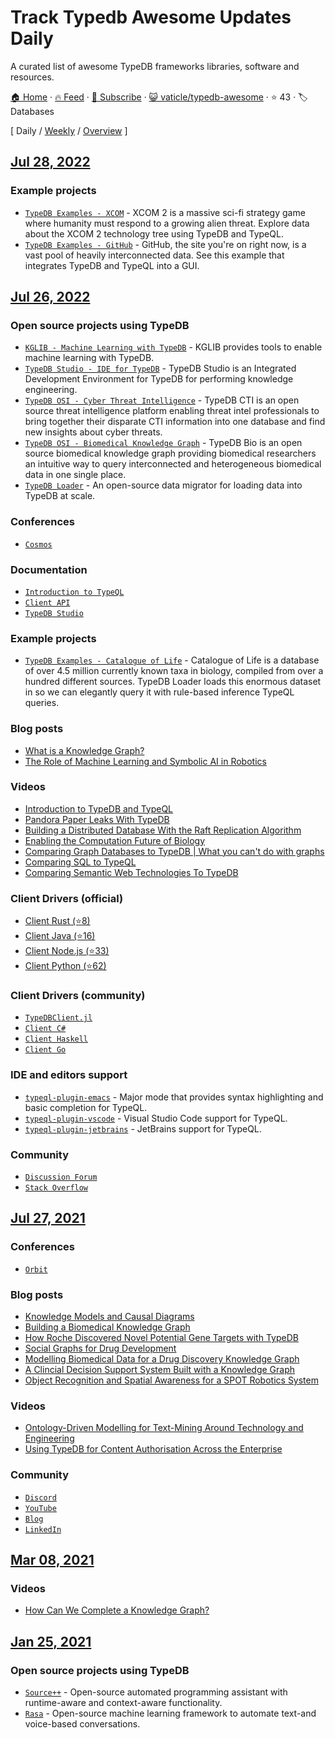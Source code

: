 # Track Typedb Awesome Updates Daily

A curated list of awesome TypeDB frameworks libraries, software and resources.

[🏠 Home](/README.md) · [🔥 Feed](https://test.trackawesomelist.com/vaticle/typedb-awesome/feed.xml) · [📮 Subscribe](https://trackawesomelist.us17.list-manage.com/subscribe?u=d2f0117aa829c83a63ec63c2f&id=36a103854c) · [😺 vaticle/typedb-awesome](https://github.com/vaticle/typedb-awesome/blob/main/README.md) · ⭐ 43 · 🏷️ Databases

[ Daily / [Weekly](/content/vaticle/typedb-awesome/week/README.md) / [Overview](/content/vaticle/typedb-awesome/readme/README.md) ]



## [Jul 28, 2022](/content/2022/07/28/README.md)

### Example projects

*   [`TypeDB Examples - XCOM`](https://github.com/vaticle/typedb-examples/tree/master/gaming/xcom) - XCOM 2 is a massive sci-fi strategy game where humanity must respond to a growing alien threat. Explore data about the XCOM 2 technology tree using TypeDB and TypeQL.
*   [`TypeDB Examples - GitHub`](https://github.com/vaticle/typedb-examples/tree/master/software/github) - GitHub, the site you're on right now, is a vast pool of heavily interconnected data. See this example that integrates TypeDB and TypeQL into a GUI.

## [Jul 26, 2022](/content/2022/07/26/README.md)

### Open source projects using TypeDB

*   [`KGLIB - Machine Learning with TypeDB`](https://github.com/vaticle/kglib) - KGLIB provides tools to enable machine learning with TypeDB.
*   [`TypeDB Studio - IDE for TypeDB`](https://github.com/vaticle/typedb-studio) - TypeDB Studio is an Integrated Development Environment for TypeDB for performing knowledge engineering.
*   [`TypeDB OSI - Cyber Threat Intelligence`](https://github.com/typedb-osi/typedb-cti) - TypeDB CTI is an open source threat intelligence platform enabling threat intel professionals to bring together their disparate CTI information into one database
    and find new insights about cyber threats.
*   [`TypeDB OSI - Biomedical Knowledge Graph`](https://github.com/typedb-osi/typedb-bio) - TypeDB Bio is an open source biomedical knowledge graph providing biomedical researchers an intuitive way to query interconnected and heterogeneous biomedical
    data in one single place.
*   [`TypeDB Loader`](https://github.com/typedb-osi/typedb-loader) - An open-source data migrator for loading data into TypeDB at scale.

### Conferences

*   [`Cosmos`](https://vaticle.com/conferences/typedb-cosmos-2022)

### Documentation

*   [`Introduction to TypeQL`](https://docs.vaticle.com/docs/schema/overview)
*   [`Client API`](https://docs.vaticle.com/docs/client-api/overview)
*   [`TypeDB Studio`](https://docs.vaticle.com/docs/studio/overview)

### Example projects

*   [`TypeDB Examples - Catalogue of Life`](https://github.com/vaticle/typedb-examples/tree/master/biology/catalogue_of_life) - Catalogue of Life is a database of over 4.5 million currently known taxa in biology, compiled from over a hundred different sources.
    TypeDB Loader loads this enormous dataset in so we can elegantly query it with rule-based inference TypeQL queries.

### Blog posts

*   [What is a Knowledge Graph?](https://blog.vaticle.com/what-is-a-knowledge-graph-5234363bf7f5)
*   [The Role of Machine Learning and Symbolic AI in Robotics](https://blog.vaticle.com/machine-learning-in-robotics-symbolic-ai-e5375615544a)

### Videos

*   [Introduction to TypeDB and TypeQL](https://www.youtube.com/watch?v=e0lmTSb-rzY)
*   [Pandora Paper Leaks With TypeDB](https://www.youtube.com/watch?v=9EaxwUG9vAg)
*   [Building a Distributed Database With the Raft Replication Algorithm](https://www.youtube.com/watch?v=oS42lN4qSJ4)
*   [Enabling the Computation Future of Biology](https://www.youtube.com/watch?v=XJDr_prOp9g)
*   [Comparing Graph Databases to TypeDB | What you can't do with graphs](https://www.youtube.com/watch?v=JTxvJxVNSH4)
*   [Comparing SQL to TypeQL](https://www.youtube.com/watch?v=uhPDohXVcjU)
*   [Comparing Semantic Web Technologies To TypeDB](https://www.youtube.com/watch?v=LFgV7sCnOrE)

### Client Drivers (official)

*   [Client Rust (⭐8)](https://github.com/vaticle/typedb-client-rust)
*   [Client Java (⭐16)](https://github.com/vaticle/typedb-client-java)
*   [Client Node.js (⭐33)](https://github.com/vaticle/typedb-client-nodejs)
*   [Client Python (⭐62)](https://github.com/vaticle/typedb-client-python)

### Client Drivers (community)

*   [`TypeDBClient.jl`](https://github.com/Humans-of-Julia/TypeDBClient.jl)
*   [`Client C#`](https://github.com/typedb-osi/typedb-client-csharp)
*   [`Client Haskell`](https://github.com/typedb-osi/typedb-client-haskell)
*   [`Client Go`](https://github.com/taliesins/typedb-client-go)

### IDE and editors support

*   [`typeql-plugin-emacs`](https://github.com/typedb-osi/typeql-plugin-emacs) - Major mode that provides syntax highlighting and basic completion for TypeQL.
*   [`typeql-plugin-vscode`](https://github.com/typedb-osi/typeql-plugin-vscode) - Visual Studio Code support for TypeQL.
*   [`typeql-plugin-jetbrains`](https://github.com/typedb-osi/typeql-plugin-jetbrains) - JetBrains support for TypeQL.

### Community

*   [`Discussion Forum`](https://forum.vaticle.com)
*   [`Stack Overflow`](https://stackoverflow.com/questions/tagged/vaticle-typedb%20vaticle-typeql?sort=Newest\&edited=true)

## [Jul 27, 2021](/content/2021/07/27/README.md)

### Conferences

*   [`Orbit`](https://www.youtube.com/playlist?list=PLtEF8_xCPklY3P5NLSQb1SyIYLhQssxfY)

### Blog posts

*   [Knowledge Models and Causal Diagrams](https://dzone.com/articles/knowledge-models-and-causal-diagrams)
*   [Building a Biomedical Knowledge Graph](https://dzone.com/articles/building-a-biomedical-knowledge-graph)
*   [How Roche Discovered Novel Potential Gene Targets with TypeDB](https://dzone.com/articles/how-roche-discovered-novel-potential-gene-targets)
*   [Social Graphs for Drug Development](https://dzone.com/articles/social-graphs-for-drug-development)
*   [Modelling Biomedical Data for a Drug Discovery Knowledge Graph](https://dzone.com/articles/modelling-biomedical-data-for-a-drug-discovery-kno-1)
*   [A Clincial Decision Support System Built with a Knowledge Graph](https://dzone.com/articles/a-clinical-decision-support-system-built-with-a-kn)
*   [Object Recognition and Spatial Awareness for a SPOT Robotics System](https://dzone.com/articles/object-recognition-and-spacial-awareness-for-a-spo)

### Videos

*   [Ontology-Driven Modelling for Text-Mining Around Technology and Engineering](https://www.youtube.com/watch?v=0ir12x5FB4s)
*   [Using TypeDB for Content Authorisation Across the Enterprise](https://www.youtube.com/watch?v=H-Ln8YUITRw)

### Community

*   [`Discord`](https://vaticle.com/discord)
*   [`YouTube`](https://www.youtube.com/c/vaticle)
*   [`Blog`](https://blog.vaticle.com)
*   [`LinkedIn`](https://www.linkedin.com/company/vaticle)

## [Mar 08, 2021](/content/2021/03/08/README.md)

### Videos

*   [How Can We Complete a Knowledge Graph?](https://www.youtube.com/watch?v=nYDi1_UaFtU\&list=PLtEF8_xCPklbGuaOANOJHZ8cvbo65LN2I)

## [Jan 25, 2021](/content/2021/01/25/README.md)

### Open source projects using TypeDB

*   [`Source++`](https://github.com/sourceplusplus/Assistant) - Open-source automated programming assistant with runtime-aware and context-aware functionality.
*   [`Rasa`](https://github.com/RasaHQ/rasa) - Open-source machine learning framework to automate text-and voice-based conversations.